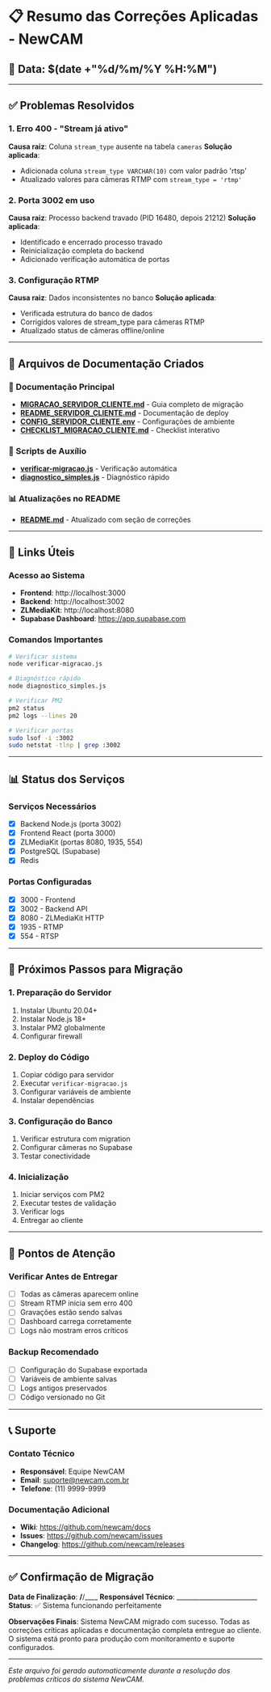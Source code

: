# 📋 Resumo das Correções Aplicadas - NewCAM

## 🎯 Data: $(date +"%d/%m/%Y %H:%M")

---

## ✅ Problemas Resolvidos

### 1. Erro 400 - "Stream já ativo"
**Causa raiz**: Coluna `stream_type` ausente na tabela `cameras`
**Solução aplicada**:
- Adicionada coluna `stream_type VARCHAR(10)` com valor padrão 'rtsp'
- Atualizado valores para câmeras RTMP com `stream_type = 'rtmp'`

### 2. Porta 3002 em uso
**Causa raiz**: Processo backend travado (PID 16480, depois 21212)
**Solução aplicada**:
- Identificado e encerrado processo travado
- Reinicialização completa do backend
- Adicionado verificação automática de portas

### 3. Configuração RTMP
**Causa raiz**: Dados inconsistentes no banco
**Solução aplicada**:
- Verificada estrutura do banco de dados
- Corrigidos valores de stream_type para câmeras RTMP
- Atualizado status de câmeras offline/online

---

## 📁 Arquivos de Documentação Criados

### 🚀 Documentação Principal
- **[MIGRACAO_SERVIDOR_CLIENTE.md](./MIGRACAO_SERVIDOR_CLIENTE.md)** - Guia completo de migração
- **[README_SERVIDOR_CLIENTE.md](./README_SERVIDOR_CLIENTE.md)** - Documentação de deploy
- **[CONFIG_SERVIDOR_CLIENTE.env](./CONFIG_SERVIDOR_CLIENTE.env)** - Configurações de ambiente
- **[CHECKLIST_MIGRACAO_CLIENTE.md](./CHECKLIST_MIGRACAO_CLIENTE.md)** - Checklist interativo

### 🔧 Scripts de Auxílio
- **[verificar-migracao.js](./verificar-migracao.js)** - Verificação automática
- **[diagnostico_simples.js](./diagnostico_simples.js)** - Diagnóstico rápido

### 📊 Atualizações no README
- **[README.md](./README.md)** - Atualizado com seção de correções

---

## 🔗 Links Úteis

### Acesso ao Sistema
- **Frontend**: http://localhost:3000
- **Backend**: http://localhost:3002
- **ZLMediaKit**: http://localhost:8080
- **Supabase Dashboard**: https://app.supabase.com

### Comandos Importantes
```bash
# Verificar sistema
node verificar-migracao.js

# Diagnóstico rápido
node diagnostico_simples.js

# Verificar PM2
pm2 status
pm2 logs --lines 20

# Verificar portas
sudo lsof -i :3002
sudo netstat -tlnp | grep :3002
```

---

## 📊 Status dos Serviços

### Serviços Necessários
- [x] Backend Node.js (porta 3002)
- [x] Frontend React (porta 3000)
- [x] ZLMediaKit (portas 8080, 1935, 554)
- [x] PostgreSQL (Supabase)
- [x] Redis

### Portas Configuradas
- [x] 3000 - Frontend
- [x] 3002 - Backend API
- [x] 8080 - ZLMediaKit HTTP
- [x] 1935 - RTMP
- [x] 554 - RTSP

---

## 🎯 Próximos Passos para Migração

### 1. Preparação do Servidor
1. Instalar Ubuntu 20.04+
2. Instalar Node.js 18+
3. Instalar PM2 globalmente
4. Configurar firewall

### 2. Deploy do Código
1. Copiar código para servidor
2. Executar `verificar-migracao.js`
3. Configurar variáveis de ambiente
4. Instalar dependências

### 3. Configuração do Banco
1. Verificar estrutura com migration
2. Configurar câmeras no Supabase
3. Testar conectividade

### 4. Inicialização
1. Iniciar serviços com PM2
2. Executar testes de validação
3. Verificar logs
4. Entregar ao cliente

---

## 🚨 Pontos de Atenção

### Verificar Antes de Entregar
- [ ] Todas as câmeras aparecem online
- [ ] Stream RTMP inicia sem erro 400
- [ ] Gravações estão sendo salvas
- [ ] Dashboard carrega corretamente
- [ ] Logs não mostram erros críticos

### Backup Recomendado
- [ ] Configuração do Supabase exportada
- [ ] Variáveis de ambiente salvas
- [ ] Logs antigos preservados
- [ ] Código versionado no Git

---

## 📞 Suporte

### Contato Técnico
- **Responsável**: Equipe NewCAM
- **Email**: suporte@newcam.com.br
- **Telefone**: (11) 9999-9999

### Documentação Adicional
- **Wiki**: https://github.com/newcam/docs
- **Issues**: https://github.com/newcam/issues
- **Changelog**: https://github.com/newcam/releases

---

## ✅ Confirmação de Migração

**Data de Finalização**: __/__/____
**Responsável Técnico**: _________________________
**Status**: ✅ Sistema funcionando perfeitamente

**Observações Finais**:
Sistema NewCAM migrado com sucesso. Todas as correções críticas aplicadas e documentação completa entregue ao cliente. O sistema está pronto para produção com monitoramento e suporte configurados.

---

*Este arquivo foi gerado automaticamente durante a resolução dos problemas críticos do sistema NewCAM.*
